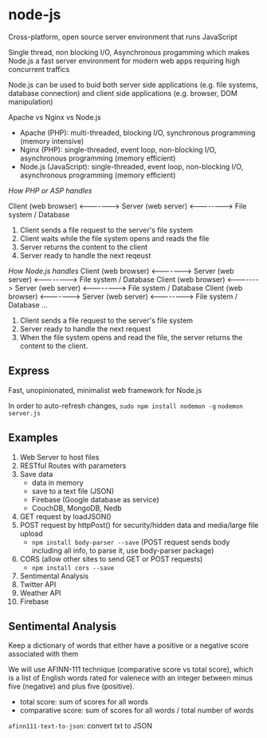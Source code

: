 # node-js

Cross-platform, open source server environment that runs JavaScript 

Single thread, non blocking I/O, Asynchronous progamming which makes Node.js a fast server environment for modern web apps requiring high concurrent traffics

Node.js can be used to buid both server side applications (e.g. file systems, database connection) and client side applications (e.g. browser, DOM manipulation)

Apache vs Nginx vs Node.js
-  Apache (PHP): multi-threaded, blocking I/O, synchronous programming (memory intensive)
-  Nginx (PHP): single-threaded, event loop, non-blocking I/O, asynchronous programming (memory efficient)
-  Node.js (JavaScript): single-threaded, event loop, non-blocking I/O, asynchronous programming (memory efficient)

*How PHP or ASP handles*

Client (web browser) <-------> Server (web server) <--------> File system / Database
1. Client sends a file request to the server's file system
2. Client waits while the file system opens and reads the file
3. Server returns the content to the client
4. Server ready to handle the next reqeust
                    
*How Node.js handles*
Client (web browser) <-------> Server (web server) <--------> File system / Database
Client (web browser) <-------> Server (web server) <--------> File system / Database
Client (web browser) <-------> Server (web server) <--------> File system / Database
...
1. Client sends a file request to the server's file system
2. Server ready to handle the next request
3. When the file system opens and read the file, the server returns the content to the client.

## Express

Fast, unopinionated, minimalist web framework for Node.js

In order to auto-refresh changes,
`sudo npm install nodemon -g`
`nodemon server.js`

## Examples

1. Web Server to host files
2. RESTful Routes with parameters
3. Save data
    - data in memory
    - save to a text file (JSON)
    - Firebase (Google database as service)
    - CouchDB, MongoDB, Nedb
4. GET request by loadJSON()
5. POST request by httpPost() for security/hidden data and media/large file upload
    - `npm install body-parser --save` (POST request sends body including all info, to parse it, use body-parser package)
6. CORS (allow other sites to send GET or POST requests)
    - `npm install cors --save`
7. Sentimental Analysis
8. Twitter API
9. Weather API
10. Firebase 

## Sentimental Analysis

Keep a dictionary of words that either have a positive or a negative score associated with them

We will use AFINN-111 technique (comparative score vs total score), which is a list of English words rated for valenece with an integer between minus five (negative) and plus five (positive).

- total score: sum of scores for all words
- comparative score: sum of scores for all words / total number of words

`afinn111-text-to-json`: convert txt to JSON

